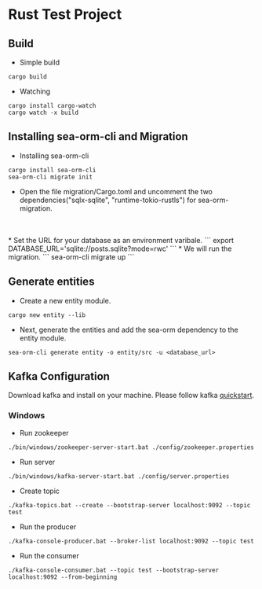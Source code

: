 # Rust Test Project
## Build
* Simple build

```
cargo build
```
* Watching
```
cargo install cargo-watch
cargo watch -x build
```

## Installing sea-orm-cli and Migration
* Installing sea-orm-cli
```
cargo install sea-orm-cli
sea-orm-cli migrate init
```
* Open the file migration/Cargo.toml and uncomment the two dependencies("sqlx-sqlite", "runtime-tokio-rustls") for sea-orm-migration.
<br />
<br />
* Set the URL for your database as an environment varibale.
```
export DATABASE_URL='sqlite://posts.sqlite?mode=rwc'
```
* We will run the migration.
```
sea-orm-cli migrate up
```
<br />

## Generate entities
* Create a new entity module.
```
cargo new entity --lib
```

* Next, generate the entities and add the sea-orm dependency to the entity module.
```
sea-orm-cli generate entity -o entity/src -u <database_url>
```

## Kafka Configuration
Download kafka and install on your machine. Please follow kafka [quickstart](https://kafka.apache.org/quickstart).

### Windows
* Run zookeeper
```
./bin/windows/zookeeper-server-start.bat ./config/zookeeper.properties
```
* Run server
```
./bin/windows/kafka-server-start.bat ./config/server.properties
```
* Create topic
```
./kafka-topics.bat --create --bootstrap-server localhost:9092 --topic test
```
* Run the producer
```
./kafka-console-producer.bat --broker-list localhost:9092 --topic test
```
* Run the consumer
```
./kafka-console-consumer.bat --topic test --bootstrap-server localhost:9092 --from-beginning
```